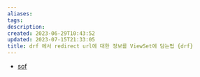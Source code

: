 ```yaml
---
aliases: 
tags: 
description:
created: 2023-06-29T10:43:52
updated: 2023-07-15T21:33:05
title: drf 에서 redirect url에 대한 정보를 ViewSet에 담는법 {drf}
---
```

- [sof](https://stackoverflow.com/questions/46894155/redirect-after-post-django-rest-framework)

